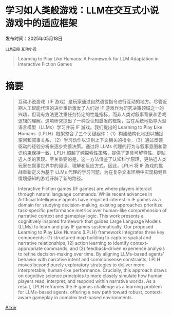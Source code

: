 # 学习如人类般游戏：LLM在交互式小说游戏中的适应框架

发布时间：2025年05月18日

`LLM应用` `互动小说`

> Learning to Play Like Humans: A Framework for LLM Adaptation in Interactive Fiction Games

# 摘要

> 互动小说游戏（IF 游戏）是玩家通过自然语言指令进行互动的地方。尽管近期人工智能代理的进步重新激发了人们对 IF 游戏作为研究决策领域之一的兴趣，但现有方法更注重任务特定的性能指标，而非人类对叙事背景和游戏逻辑的理解。这项研究提出了一种受认知启发的框架，旨在系统地指导大型语言模型（LLMs）学习并玩 IF 游戏。我们提出的 **L**earning to **P**lay **L**ike **H**umans（LPLH）框架整合了三个关键组件：（1）构建结构化地图以捕捉空间和叙事关系，（2）学习动作以识别上下文相关的指令，（3）通过反馈驱动的经验分析来逐步完善决策。通过将 LLMs 代理的行为与叙事意图和常识约束保持一致，LPLH 超越了纯探索性策略，提供了更具可解释性、更贴近人类的表现。至关重要的是，这一方法借鉴了认知科学原理，更贴近人类玩家在叙事世界中的阅读、理解和反应方式。因此，LPLH 将 IF 游戏的挑战重新定义为基于 LLMs 代理的学习问题，为在复杂文本环境中实现稳健且情境感知的游戏开辟了新的路径。

> Interactive Fiction games (IF games) are where players interact through natural language commands. While recent advances in Artificial Intelligence agents have reignited interest in IF games as a domain for studying decision-making, existing approaches prioritize task-specific performance metrics over human-like comprehension of narrative context and gameplay logic. This work presents a cognitively inspired framework that guides Large Language Models (LLMs) to learn and play IF games systematically. Our proposed **L**earning to **P**lay **L**ike **H**umans (LPLH) framework integrates three key components: (1) structured map building to capture spatial and narrative relationships, (2) action learning to identify context-appropriate commands, and (3) feedback-driven experience analysis to refine decision-making over time. By aligning LLMs-based agents' behavior with narrative intent and commonsense constraints, LPLH moves beyond purely exploratory strategies to deliver more interpretable, human-like performance. Crucially, this approach draws on cognitive science principles to more closely simulate how human players read, interpret, and respond within narrative worlds. As a result, LPLH reframes the IF games challenge as a learning problem for LLMs-based agents, offering a new path toward robust, context-aware gameplay in complex text-based environments.

[Arxiv](https://arxiv.org/abs/2505.12439)